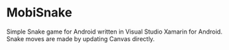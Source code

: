 # MobiSnake
Simple Snake game for Android written in Visual Studio Xamarin for Android. Snake moves are made by updating Canvas directly.
